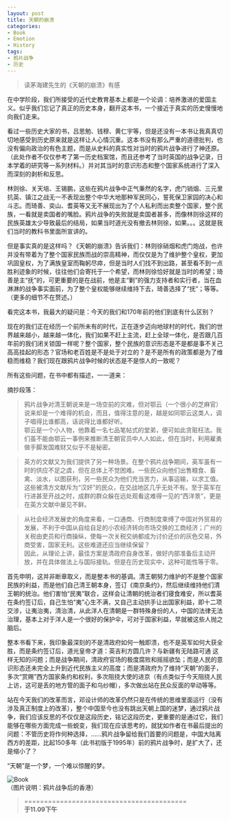 ```yaml
---
layout: post
title: 天朝的崩溃
categories:
- Book
- Emotion
- History
tags:
- 鸦片战争
- 历史
---
```


> 读茅海建先生的《天朝的崩溃》有感  

在中学阶段，我们所接受的近代史教育基本上都是一个论调：培养激进的爱国主义。似乎我们忘记了真正的历史本身，翻开这本书，一个接近于真实的历史慢慢地向我们走来。  

看过一些历史大家的书，吕思勉、钱穆、黄仁宇等，但是还没有一本书让我真真切切地感受到历史原来就是这样让人心情沉重。这本书没有那么严重的道德批判，也没有偏向政治的有色主题，而是从史料的真实性对当时的鸦片战争进行了神还原。（此处作者不仅仅参考了第一历史档案馆，而且还参考了当时英国的战争记录，日本学着的研究等一系列材料。）并对其当时的意识形态和整个国家系统进行了深入而深刻的剥析和反思。

林则徐、关天培、王锡鹏，这些在鸦片战争中正气秉然的名字，虎门销烟、三元里抗英、镇江之战无一不表现出整个中华大地那种军民同心，誓死保卫家园的决心和斗志。而琦善、奕山、耆英等又无不展现出为了个人私利而出卖整个国家，整个民族，一看就是卖国者的嘴脸。鸦片战争的失败就是卖国者甚多，而像林则徐这样的民族英雄太少导致最后的结局，如果当时道光没有撤去林则徐，如果。。。这就是我们当时的教科书里面所宣讲的。  

但是事实真的是这样吗？《天朝的崩溃》告诉我们：林则徐硝烟和虎门炮战，也许并没有带着为了整个国家民族而战的崇高精神，而仅仅是为了维护整个皇权，更加巩固皇权，为了满族皇室而鞠躬尽瘁，但是当时人们找不到出路，甚至看不到一点胜利迹象的时候，往往他们会寄托于一个希望，而林则徐恰好就是当时的希望；琦善是主“抚”的，可更重要的是在战前，他是主“剿”的强力支持者和实行者，当在血淋淋的战争事实面前，为了整个皇权能够继续维持下去，琦善选择了“抚”；等等。（更多的细节不在赘述。）  

看完这本书，我最大的疑问是：今天的我们和170年前的他们到底有什么区别？  

现在的我们正在经历一个前所未有的时代，正在逐步迈向地球村的时代，我们的世界越来越小，越来越一体化，我们如果不赶上主流，赶上全球一体化，是否跟几百年前的我们闭关锁国一样呢？整个国家，整个民族的意识形态是不是都是事不关己高高挂起的形态？官场和老百姓是不是处于对立的？是不是所有的政策都是为了维稳而维稳？我们现在跟鸦片战争时候的状态是不是惊人的一致呢？  

所有这些问题，在书中都有描述，一一道来：  

摘抄段落：  

> 鸦片战争对清王朝说来是一场空前的灾难，但对鄂云（一个很小的芝麻官）说来却是一个难得的机会，而且，值得注意的是，越是如同鄂云这类人，调子唱得比谁都高，话说得比谁都好听。  
鄂云是一个小人物，他靠着一名七品笔帖式的堂弟，便可如此贪赃枉法。我们虽不能由鄂云一事例来推断清王朝官员中人人如此，但在当时，利用雇勇做手脚发国难财又似乎不是秘密。  


> 英方的文献又为我们提供了另一种场景。在整个鸦片战争期间，英军虽有一时的供应不足之虞，但在总体上不觉困难。一些民众向他们出售粮食、畜禽、淡水，以图获利，另一些民众为他们充当苦力，从事运输，以求工值。这些被清方文献斥为“汉奸”的民众，在交战地区几乎无处不有。至于英军在行进甚至开战之时，成群的群众躲在远处观看这难得一见的“西洋景”，更是在英方文献中屡见不鲜。  


> 从社会经济发展史的角度来看，一口通商、行商制度束缚了中国对外贸易的发展，不利于中国从自给自足的小农经济转向市场交换的工商经济；广州的关税由吏员和行商操纵，使每一次关税交纳都成为讨价还价的灰色交易，外商受害，国家无利。这些难道还应当继续保留？  
因此，从理论上讲，最佳方案是清政府自身改革，做好内部准备后主动开放，并在具体做法上与国际接轨。但是在历史现实中，这种可能性等于零。  

首先申明，这并非断章取义，而是整本书的基调。清王朝努力维护的不是整个国家民族的利益，而是他们自己清王朝本身，签订《南京条约》，然后继续维持他们清王朝的统治。他们害怕“民夷”联合，这样会让清朝的统治者们寝食难安，所以耆英在条约签订后，自己生怕“夷”心生不满，又自己主动拱手让出国家利益，即十二项交涉，让夷治夷，清治清，从此洋人在清朝是一群特殊身份的人，中国的法律无法治理，基本上对于洋人是一个很好的保护伞，可对于国家利益，早就被这些人抛之脑后。  

整本书看下来，我印象最深刻的不是清政府如何一触即溃，也不是英军如何大获全胜，而是条约签订后，道光皇帝才道：英吉利方圆几许？与新疆有无陆路可通 这样无知的问题；而是战争期间，清政府官场的极度腐败和摇摇欲坠；而是人民的意识形态还未完全上升到近代民族主义的高度；而是清政府为了维持“天朝”的面子，多次“赏赐”西方国家条约和权利，多次阻挠大使的进京（有点类似于今天阻挠人民上访，这可是丢的地方管的面子和乌纱帽），多次做出站在民众反面的举动等等。  

站在今天我们的改革而言，邓设计师的改革仍然只是在传统的思维里面运行（没有涉及真正制度上的改革），整个中国至今也没有跳出天朝上国的迷梦，通过鸦片战争，我们应该反思的不仅仅是这段历史，铭记这段历史，更重要的是通过它，我们能够在哪些方面完成一些蜕变，我们现在应该思考的，就犹如作者在书最后提出的问题：不管历史将作何种选择，……鸦片战争留给我们首要的问题是，中国大陆离西方的差距，比起150多年（此书初版于1995年）前的鸦片战争时，是扩大了，还是缩小了？  

“天朝”是一个梦，一个难以惊醒的梦。  

![Book](http://i1154.photobucket.com/albums/p531/luolinjia/blog%20images/yapian_zpsf45c1ee7.png)  
（图片说明：鸦片战争后的香港）


> =========================================          
> __于11.09下午__     
